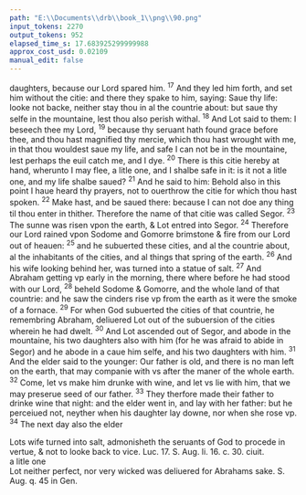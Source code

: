 ```yaml
---
path: "E:\\Documents\\drb\\book_1\\png\\90.png"
input_tokens: 2270
output_tokens: 952
elapsed_time_s: 17.683925299999988
approx_cost_usd: 0.02109
manual_edit: false
---
```

daughters, because our Lord spared him. <sup>17</sup> And they led him forth, and set him without the citie: and there they spake to him, saying: Saue thy life: looke not backe, neither stay thou in al the countrie about: but saue thy selfe in the mountaine, lest thou also perish withal. <sup>18</sup> And Lot said to them: I beseech thee my Lord, <sup>19</sup> because thy seruant hath found grace before thee, and thou hast magnified thy mercie, which thou hast wrought with me, in that thou wouldest saue my life, and safe I can not be in the mountaine, lest perhaps the euil catch me, and I dye. <sup>20</sup> There is this citie hereby at hand, wherunto I may flee, a litle one, and I shalbe safe in it: is it not a litle one, and my life shalbe saued? <sup>21</sup> And he said to him: Behold also in this point I haue heard thy prayers, not to ouerthrow the citie for which thou hast spoken. <sup>22</sup> Make hast, and be saued there: because I can not doe any thing til thou enter in thither. Therefore the name of that citie was called Segor. <sup>23</sup> The sunne was risen vpon the earth, & Lot entred into Segor. <sup>24</sup> Therefore our Lord rained vpon Sodome and Gomorre brimstone & fire from our Lord out of heauen: <sup>25</sup> and he subuerted these cities, and al the countrie about, al the inhabitants of the cities, and al things that spring of the earth. <sup>26</sup> And his wife looking behind her, was turned into a statue of salt. <sup>27</sup> And Abraham getting vp early in the morning, there where before he had stood with our Lord, <sup>28</sup> beheld Sodome & Gomorre, and the whole land of that countrie: and he saw the cinders rise vp from the earth as it were the smoke of a fornace. <sup>29</sup> For when God subuerted the cities of that countrie, he remembring Abraham, deliuered Lot out of the subuersion of the cities wherein he had dwelt. <sup>30</sup> And Lot ascended out of Segor, and abode in the mountaine, his two daughters also with him (for he was afraid to abide in Segor) and he abode in a caue him selfe, and his two daughters with him. <sup>31</sup> And the elder said to the younger: Our father is old, and there is no man left on the earth, that may companie with vs after the maner of the whole earth. <sup>32</sup> Come, let vs make him drunke with wine, and let vs lie with him, that we may preserue seed of our father. <sup>33</sup> They therfore made their father to drinke wine that night: and the elder went in, and lay with her father: but he perceiued not, neyther when his daughter lay downe, nor when she rose vp. <sup>34</sup> The next day also the elder

<aside>Lots wife turned into salt, admonisheth the seruants of God to procede in vertue, & not to looke back to vice. Luc. 17. S. Aug. li. 16. c. 30. ciuit.</aside>

<aside>a litle one</aside>

<aside>Lot neither perfect, nor very wicked was deliuered for Abrahams sake. S. Aug. q. 45 in Gen.</aside>

[^1]: Lots wife turned into salt, admonisheth the seruants of God to procede in vertue, & not to looke back to vice. Luc. 17. S. Aug. li. 16. c. 30. ciuit.